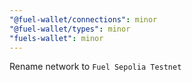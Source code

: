 ```yaml
---
"@fuel-wallet/connections": minor
"@fuel-wallet/types": minor
"fuels-wallet": minor
---
```


Rename network to `Fuel Sepolia Testnet`
